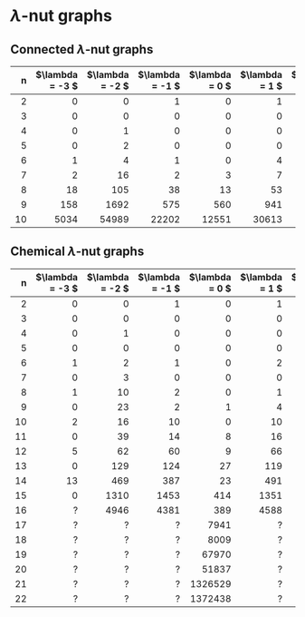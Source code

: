 # $\lambda$-nut graphs

## Connected $\lambda$-nut graphs

| n  | $\lambda = -3 $ | $\lambda = -2 $ | $\lambda = -1 $| $\lambda = 0 $ | $\lambda = 1 $| $\lambda = 2 $| $\lambda = 3 $|
|---:|----------------:|----------------:|---------------:|---------------:|--------------:|--------------:|--------------:|
| 2  | 0               | 0               | 1              | 0              | 1             | 0             | 0             |
| 3  | 0               | 0               | 0              | 0              | 0             | 1             | 0             |
| 4  | 0               | 1               | 0              | 0              | 0             | 1             | 1             |
| 5  | 0               | 2               | 0              | 0              | 0             | 2             | 1             |
| 6  | 1               | 4               | 1              | 0              | 4             | 2             | 2             |
| 7  | 2               | 16              | 2              | 3              | 7             | 3             | 5             |
| 8  | 18              | 105             | 38             | 13             | 53            | 9             | 18            |
| 9  | 158             | 1692            | 575            | 560            | 941           | 195           | 36            |
| 10 | 5034            | 54989           | 22202          | 12551          | 30613         | 8792          | 155           |


## Chemical $\lambda$-nut graphs

| n  | $\lambda = -3 $ | $\lambda = -2 $ | $\lambda = -1 $| $\lambda = 0 $ | $\lambda = 1 $| $\lambda = 2 $| $\lambda = 3 $|
|---:|----------------:|----------------:|---------------:|---------------:|--------------:|--------------:|--------------:|
| 2  | 0               | 0               | 1              | 0              | 1             | 0             | 0             |
| 3  | 0               | 0               | 0              | 0              | 0             | 1             | 0             |
| 4  | 0               | 1               | 0              | 0              | 0             | 1             | 1             |
| 5  | 0               | 0               | 0              | 0              | 0             | 1             | 0             |
| 6  | 1               | 2               | 1              | 0              | 2             | 2             | 2             |
| 7  | 0               | 3               | 0              | 0              | 0             | 3             | 0             |
| 8  | 1               | 10              | 2              | 0              | 1             | 3             | 5             |
| 9  | 0               | 23              | 2              | 1              | 4             | 4             | 0             |
| 10 | 2               | 16              | 10             | 0              | 10            | 13            | 19            |
| 11 | 0               | 39              | 14             | 8              | 16            | 42            | ?             |
| 12 | 5               | 62              | 60             | 9              | 66            | 45            | ?             |
| 13 | 0               | 129             | 124            | 27             | 119           | 127           | ?             |
| 14 | 13              | 469             | 387            | 23             | 491           | 411           | ?             |
| 15 | 0               | 1310            | 1453           | 414            | 1351          | 1256          | ?             |
| 16 | ?               | 4946            | 4381           | 389            | 4588          | ?             | ?             |
| 17 | ?               | ?               | ?              | 7941           | ?             | ?             | ?             |
| 18 | ?               | ?               | ?              | 8009           | ?             | ?             | ?             |
| 19 | ?               | ?               | ?              | 67970          | ?             | ?             | ?             |
| 20 | ?               | ?               | ?              | 51837          | ?             | ?             | ?             |
| 21 | ?               | ?               | ?              | 1326529        | ?             | ?             | ?             |
| 22 | ?               | ?               | ?              | 1372438        | ?             | ?             | ?             |
